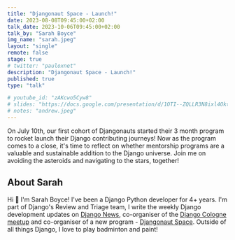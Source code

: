 ```yaml
---
title: "Djangonaut Space - Launch!"
date: 2023-08-08T09:45:00+02:00
talk_date: 2023-10-06T09:45:00+02:00
talk_by: "Sarah Boyce"
img_name: "sarah.jpeg"
layout: "single"
remote: false
stage: true
# twitter: "pauloxnet"
description: "Djangonaut Space - Launch!"
published: true
type: "talk"

# youtube_id: "zAKcwo5Cyw8"
# slides: "https://docs.google.com/presentation/d/1OTI--ZQLLR3N8ixl4OktEwbXfiau_0BNXicl_3j5uYc/edit?usp=sharing"
# notes: "andrew.jpeg"
---
```


On July 10th, our first cohort of Djangonauts started their 3 month program to rocket launch their Django contributing journeys!
Now as the program comes to a close, it's time to reflect on whether mentorship programs are a valuable and sustainable addition to the Django universe. 
Join me on avoiding the asteroids and navigating to the stars, together!

## About Sarah

Hi 👋 I'm Sarah Boyce! I've been a Django Python developer for 4+ years. I'm part of Django's Review and Triage team, I write the weekly Django development updates on [Django News](https://django-news.com/), co-organiser of the [Django Cologne meetup](https://www.meetup.com/koln-django-meetup-gruppe/) and co-organiser of a new program - [Djangonaut Space](https://djangonaut.space/).
Outside of all things Django, I love to play badminton and paint!
